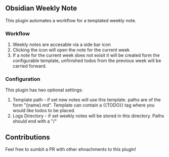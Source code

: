## Obsidian Weekly Note 

This plugin automates a workflow for a templated weekly note. 

### Workflow
1. Weekly notes are accesable via a side bar icon
2. Clicking the icon will open the note for the current week
3. If a note for the current week does not exisit it will be created form the configurable template, unfinished todos from the previous week will be carried forward. 


### Configuration 
This plugin has two optional settings: 
1. Template path - if set new notes will use this template. paths are of the form "{name}.md". Template can contain a {{TODO}} tag where you would like todos to be placed. 
2. Logs Directory - if set weekly notes will be stored in this directory. Paths should end with a "/"

## Contributions 

Feel free to sumbit a PR with other ehnachments to this plugin! 
